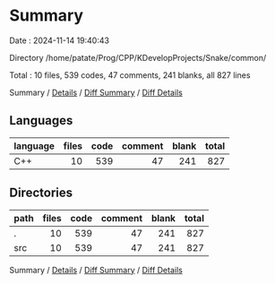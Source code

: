# Summary

Date : 2024-11-14 19:40:43

Directory /home/patate/Prog/CPP/KDevelopProjects/Snake/common/

Total : 10 files,  539 codes, 47 comments, 241 blanks, all 827 lines

Summary / [Details](details.md) / [Diff Summary](diff.md) / [Diff Details](diff-details.md)

## Languages
| language | files | code | comment | blank | total |
| :--- | ---: | ---: | ---: | ---: | ---: |
| C++ | 10 | 539 | 47 | 241 | 827 |

## Directories
| path | files | code | comment | blank | total |
| :--- | ---: | ---: | ---: | ---: | ---: |
| . | 10 | 539 | 47 | 241 | 827 |
| src | 10 | 539 | 47 | 241 | 827 |

Summary / [Details](details.md) / [Diff Summary](diff.md) / [Diff Details](diff-details.md)